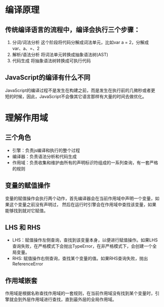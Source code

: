 # 编译原理
## 传统编译语言的流程中，编译会执行三个步骤：
1. 分词/词法分析
    这个阶段将代码分解成词法单元，比如var a = 2，分解成var、a、=、2
2. 解析/语法分析
    将词法单元转换成抽象语法树(AST)
3. 代码生成
    将抽象语法树转换成可执行代码
## JavaScript的编译有什么不同 
JavaScript的编译过程不是发生在构建之前，而是发生在执行前的几微秒或者更短的时候，因此，JavaScript不会像其它语言那样有大量的时间去做优化。
# 理解作用域

## 三个角色
* 引擎：负责js编译和执行的整个过程
* 编译器：负责语法分析和代码生成
* 作用域：负责收集和维护由所有的声明标识符组成的一系列查询，有一套严格的规则

## 变量的赋值操作
变量的赋值操作会执行两个动作，首先编译器会在当前作用域中声明一个变量，如果这个变量之前没有声明过，
然后在运行时引擎会在作用域中查找该变量，如果能够找到就对它赋值。

## LHS 和 RHS
* LHS：赋值操作左侧查询，查找到该变量本身，以便进行赋值操作。如果LHS查询失败，在严格模式下会抛出TypeError，在非严格模式下，会创建一个全局变量。
* RHS: 赋值操作右侧查询，查找某个变量的值。如果RHS查询失败，抛出ReferenceError

## 作用域嵌套
作用域是根据名称查找作用域的一套规则，在当前作用域没有找到某个变量时，引擎就会到外层作用域进行查找，直到最外层的全局作用域。


